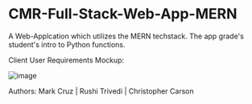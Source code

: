 # CMR-Full-Stack-Web-App-MERN

A Web-Applcation which utilizes the MERN techstack. The app grade's student's intro to Python functions.

Client User Requirements Mockup:

![image](https://user-images.githubusercontent.com/589439/154162484-ac3e1f05-63bb-439f-838f-6a35b89f59a8.png)

Authors: Mark Cruz | Rushi Trivedi | Christopher Carson